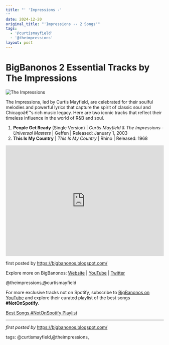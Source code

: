 ```yaml
---
title: "' 'Impressions -'
'"
date: 2024-12-20
original_title: "'Impressions -- 2 Songs'"
tags:
  - '@curtismayfield'
  - '@theimpressions'
layout: post
---
```

<h1>BigBanonos 2 Essential Tracks by The Impressions</h1>
<img src="https://www.billboard.com/wp-content/uploads/2022/04/inxs-kick-image-1548.jpg" alt="The Impressions"> <p>The Impressions, led by Curtis Mayfield, are celebrated for their soulful melodies and powerful lyrics that capture the spirit of classic soul and Chicagoâ€™s rich music legacy. Here are two iconic tracks that reflect their timeless influence in the world of R&B and soul.</p> <ol> <li><strong>People Get Ready</strong> (Single Version) | <em>Curtis Mayfield & The Impressions - Universal Masters</em> | Geffen | Released: January 1, 2003</li> <li><strong>This Is My Country</strong> | <em>This Is My Country</em> | Rhino | Released: 1968</li>
</ol> <div> <iframe src="https://open.spotify.com/embed/playlist/1xF5bd0ZydQ7hoEiXOsz2y?utm_source=generator" width="100%" height="352" frameborder="0" allowfullscreen="" allow="autoplay; clipboard-write; encrypted-media; fullscreen; picture-in-picture" loading="lazy"></iframe>
</div> <p>first posted by <a href="https://bigbanonos.blogspot.com/">https://bigbanonos.blogspot.com/</a></p> <div> <p>Explore more on BigBanonos: <a href="https://bigbanonos.blogspot.com/">Website</a> | <a href="https://www.youtube.com/@BigBanonos">YouTube</a> | <a href="https://x.com/bigbanonos">Twitter</a></p>
</div> <!-- Tags -->
<p>@theimpressions,@curtismayfield</p>


<!--Subscribe and Playlist Links-->
<div>
    <p>For more exclusive tracks not on Spotify, subscribe to <a href="https://www.youtube.com/@BigBanonos" target="_blank">BigBanonos on YouTube</a> and explore their curated playlist of the best songs <strong>#NotOnSpotify</strong>.</p>
    <p><a href="https://www.youtube.com/playlist?list=PLtuNtuTatqI0kFahUCbtbfenC_ET5O_tr" target="_blank">Best Songs #NotOnSpotify Playlist<br /></a></p></div>

<hr />

<p><em>first posted by</em> <a href="https://bigbanonos.blogspot.com/" rel="noopener" target="_new">https://bigbanonos.blogspot.com/</a></p>

<p>tags: @curtismayfield,@theimpressions,</p>
